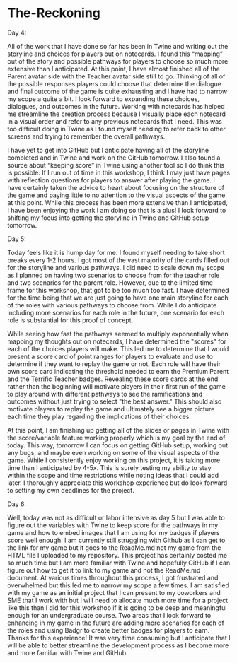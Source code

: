 # The-Reckoning
Day 4:

All of the work that I have done so far has been in Twine and writing out the storyline and choices for players out on notecards. I found this “mapping” out of the story and possible pathways for players to choose so much more extensive than I anticipated. At this point, I have almost finished all of the Parent avatar side with the Teacher avatar side still to go. Thinking of all of the possible responses players could choose that determine the dialogue and final outcome of the game is quite exhausting and I have had to narrow my scope a quite a bit. I look forward to expanding these choices, dialogues, and outcomes in the future. Working with notecards has helped me streamline the creation process because I visually place each notecard in a visual order and refer to any previous notecards that I need. This was too difficult doing in Twine as I found myself needing to refer back to other screens and trying to remember the overall pathways.

I have yet to get into GitHub but I anticipate having all of the storyline completed and in Twine and work on the GitHub tomorrow. I also found a source about “keeping score” in Twine using another tool so I do think this is possible. If I run out of time in this workshop, I think I may just have pages with reflection questions for players to answer after playing the game. I have certainly taken the advice to heart about focusing on the structure of the game and paying little to no attention to the visual aspects of the game at this point. While this process has been more extensive than I anticipated, I have been enjoying the work I am doing so that is a plus! I look forward to shifting my focus into getting the storyline in Twine and GitHub setup tomorrow.

Day 5:

Today feels like it is hump day for me. I found myself needing to take short breaks every 1-2 hours. I got most of the vast majority of the cards filled out for the storyline and various pathways. I did need to scale down my scope as I planned on having two scenarios to choose from for the teacher role and two scenarios for the parent role. However, due to the limited time frame for this workshop, that got to be too much too fast. I have determined for the time being that we are just going to have one main storyline for each of the roles with various pathways to choose from. While I do anticipate including more scenarios for each role in the future, one scenario for each role is substantial for this proof of concept.

While seeing how fast the pathways seemed to multiply exponentially when mapping my thoughts out on notecards, I have determined the "scores" for each of the choices players will make. This led me to determine that I would present a score card of point ranges for players to evaluate and use to determine if they want to replay the game or not. Each role will have their own score card indicating the threshold needed to earn the Premium Parent and the Terrific Teacher badges. Revealing these score cards at the end rather than the beginning will motivate players in their first run of the game to play around with different pathways to see the ramifications and outcomes without just trying to select "the best answer." This should also motivate players to replay the game and ultimately see a bigger picture each time they play regarding the implications of their choices.

At this point, I am finishing up getting all of the slides or pages in Twine with the score/variable feature working properly which is my goal by the end of today. This way, tomorrow I can focus on getting GitHub setup, working out any bugs, and maybe even working on some of the visual aspects of the game. While I consistently enjoy working on this project, it is taking more time than I anticipated by 4-5x. This is surely testing my ability to stay within the scope and time restrictions while noting ideas that I could add later. I thoroughly appreciate this workshop experience but do look forward to setting my own deadlines for the project.

Day 6:

Well, today was not as difficult or labor intensive as day 5 but I was able to figure out the variables with Twine to keep score for the pathways in my game and how to embed images that I am using for my badges if players score well enough. I am currently still struggling with Github as I can get to the link for my game but it goes to the ReadMe.md not my game from the HTML file I uploaded to my repository. This project has certainly costed me so much time but I am more familiar with Twine and hopefully GitHub if I can figure out how to get it to link to my game and not the ReadMe.md document. At various times throughout this process, I got frustrated and overwhelmed but this led me to narrow my scope a few times. I am satisfied with my game as an initial project that I can present to my coworkers and SME that I work with but I will need to allocate much more time for a project like this than I did for this workshop if it is going to be deep and meaningful enough for an undergraduate course. Two areas that I look forward to enhancing in my game in the future are adding more scenarios for each of the roles and using Badgr to create better badges for players to earn. Thanks for this experience! It was very time consuming but I anticipate that I will be able to better streamline the development process as I become more and more familiar with Twine and GitHub.
